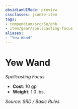 ```yaml
---
obsidianUIMode: preview
cssclasses: json5e-item
tags:
- compendium/src/5e/phb
- item/gear/spellcasting-focus
aliases: 
- "Yew Wand"
---
```

# Yew Wand
*Spellcasting Focus*  

- **Cost**: 10 gp
- **Weight**: 1.0 lbs.

*Source: SRD / Basic Rules*